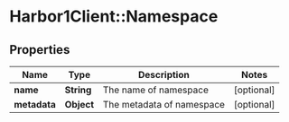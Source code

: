 # Harbor1Client::Namespace

## Properties
Name | Type | Description | Notes
------------ | ------------- | ------------- | -------------
**name** | **String** | The name of namespace | [optional] 
**metadata** | **Object** | The metadata of namespace | [optional] 


